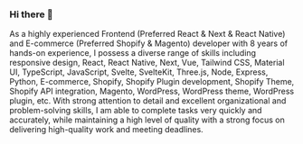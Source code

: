 ### Hi there 👋

<!--
**salehaparveen/salehaparveen** is a ✨ _special_ ✨ repository because its `README.md` (this file) appears on your GitHub profile.

Here are some ideas to get you started:



-->

As a highly experienced Frontend (Preferred React & Next & React Native) and E-commerce (Preferred Shopify & Magento) developer with 8 years of hands-on experience, I possess a diverse range of skills including responsive design, React, React Native, Next, Vue, Tailwind CSS, Material UI, TypeScript, JavaScript, Svelte, SvelteKit, Three.js, Node, Express, Python, E-commerce, Shopify, Shopify Plugin development, Shopify Theme, Shopify API integration, Magento, WordPress, WordPress theme, WordPress plugin, etc. With strong attention to detail and excellent organizational and problem-solving skills, I am able to complete tasks very quickly and accurately, while maintaining a high level of quality with a strong focus on delivering high-quality work and meeting deadlines.
